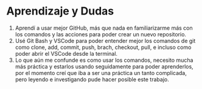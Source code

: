 # Aprendizaje y Dudas

1. Aprendí a usar mejor GitHub, más que nada en familiarizarme más con los comandos y las acciones para poder crear un nuevo repositorio.
2. Usé Git Bash y VSCode para poder entender mejor los comandos de git como clone, add, commit, push, brach, checkout, pull, e incluso como poder abrir el VSCode desde la terminal.
3. Lo que aún me confunde es como usar los comandos, necesito mucha más práctica y estarlos usando seguidamente para poder aprenderlos, por el momento creí que iba a ser una práctica un tanto complicada, pero leyendo e investigando pude hacer posible este trabajo.